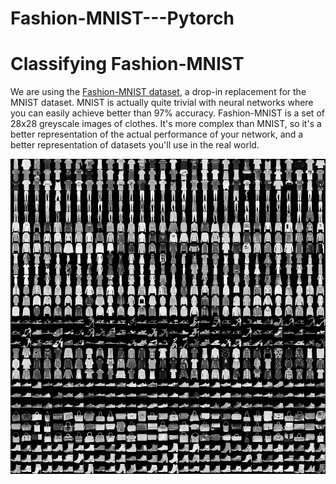 # Fashion-MNIST---Pytorch


# Classifying Fashion-MNIST

We are using the [Fashion-MNIST dataset](https://github.com/zalandoresearch/fashion-mnist), a drop-in replacement for the MNIST dataset. MNIST is actually quite trivial with neural networks where you can easily achieve better than 97% accuracy. Fashion-MNIST is a set of 28x28 greyscale images of clothes. It's more complex than MNIST, so it's a better representation of the actual performance of your network, and a better representation of datasets you'll use in the real world.

![](https://github.com/infiniteoverflow/Fashion-MNIST---Pytorch/blob/master/fashion-mnist-sprite.png)

